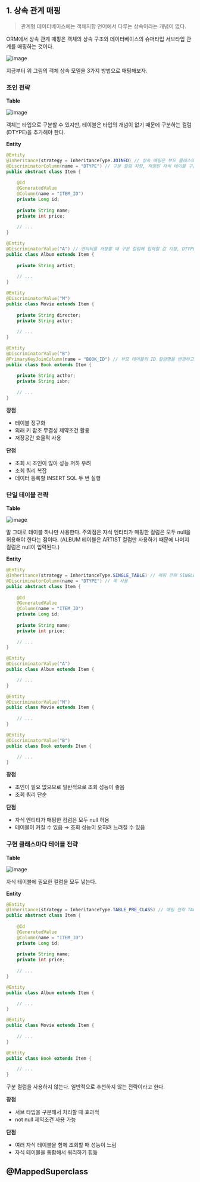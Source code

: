 ## 1. 상속 관계 매핑

> 관계형 데이터베이스에는 객체지향 언어에서 다루는 상속이라는 개념이 없다.

ORM에서 상속 관계 매핑은 객체의 상속 구조와 데이터베이스의 슈퍼타입 서브타입 관계를 매핑하는 것이다. 

![image](https://images.velog.io/images/tigger/post/47914a6a-5850-4c3f-b775-866c5c7f122e/image.png)

지금부터 위 그림의 객체 상속 모델을 3가지 방법으로 매핑해보자.

### 조인 전략

**Table**

![image](https://images.velog.io/images/tigger/post/34635ac7-cc78-46a9-ae28-fd39398a1eae/image.png)

객체는 타입으로 구분할 수 있지만, 테이블은 타입의 개념이 없기 때문에 구분하는 컬럼(DTYPE)을 추가해야 한다.

**Entity**

```java
@Entity
@Inheritance(strategy = InheritanceType.JOINED) // 상속 매핑은 부모 클래스에 사용, 매핑 전략 JOINED 사용
@DiscriminatorColumn(name = "DTYPE") // 구분 컬럼 지정, 저장된 자식 테이블 구분, 기본값이 DTYPE
public abstract class Item {
    
    @Id
    @GeneratedValue
    @Column(name = "ITEM_ID")
    private Long id;
    
    private String name;
    private int price;
    
    // ...
}

@Entity
@DiscriminatorValue("A") // 엔티티를 저장할 때 구분 컬럼에 입력할 값 지정, DTYPE에 "A" 저장
public class Album extends Item {
    
    private String artist;
    
    // ...
}

@Entity
@DiscriminatorValue("M")
public class Movie extends Item {
    
    private String director;
    private String actor;
    
    // ...
}

@Entity
@DiscriminatorValue("B")
@PrimaryKeyJoinColumn(name = "BOOK_ID") // 부모 테이블의 ID 컬럼명을 변경하고 싶으면 사용
public class Book extends Item {
    
    private String acthor;
    private String isbn;
    
    // ...
}
```

**장점**

- 테이블 정규화
- 외래 키 참조 무결성 제약조건 활용
- 저장공간 효율적 사용

**단점**

- 조회 시 조인이 많아 성능 저하 우려
- 조회 쿼리 복잡
- 데이터 등록할 INSERT SQL 두 번 실행

### 단일 테이블 전략

**Table**

![image](https://images.velog.io/images/tigger/post/9c06ad1d-e5a0-4613-bb8a-7ec2d61dfede/image.png)

말 그대로 테이블 하나만 사용한다. 주의점은 자식 엔티티가 매핑한 컬럼은 모두 null을 허용해야 한다는 점이다. (ALBUM 테이블은 ARTIST 컬럼만 사용하기 때문에 나머지 컬럼은 null이 입력된다.)

**Entity**

```java
@Entity
@Inheritance(strategy = InheritanceType.SINGLE_TABLE) // 매핑 전략 SINGLE_TABLE 사용
@DiscriminatorColumn(name = "DTYPE") // 꼭 사용
public abstract class Item {
    
    @Id
    @GeneratedValue
    @Column(name = "ITEM_ID")
    private Long id;
    
    private String name;
    private int price;
    
    // ...
}

@Entity
@DiscriminatorValue("A")
public class Album extends Item {

    // ...
}

@Entity
@DiscriminatorValue("M")
public class Movie extends Item {
    
    // ...
}

@Entity
@DiscriminatorValue("B")
public class Book extends Item {

    // ...
}
```

**장점**

- 조인이 필요 없으므로 일반적으로 조회 성능이 좋음
- 조회 쿼리 단순

**단점**

- 자식 엔티티가 매핑한 컴럼은 모두 null 허용
- 테이블이 커질 수 있음 → 조회 성능이 오히려 느려질 수 있음

### 구현 클래스마다 테이블 전략

**Table**

![image](https://images.velog.io/images/tigger/post/765a9fee-e908-4dc9-ba85-249e7a0969a8/image.png)

자식 테이블에 필요한 컬럼을 모두 넣는다.

**Entity**

```java
@Entity
@Inheritance(strategy = InheritanceType.TABLE_PRE_CLASS) // 매핑 전략 TABLE_PRE_CLASS 사용
public abstract class Item {
    
    @Id
    @GeneratedValue
    @Column(name = "ITEM_ID")
    private Long id;
    
    private String name;
    private int price;
    
    // ...
}

@Entity
public class Album extends Item {

    // ...
}

@Entity
public class Movie extends Item {
    
    // ...
}

@Entity
public class Book extends Item {

    // ...
}
```

구분 컬럼을 사용하지 않는다. 일반적으로 추천하지 않는 전략이라고 한다.

**장점**

- 서브 타입을 구분해서 처리할 때 효과적
- not null 제약조건 사용 가능

**단점**

- 여러 자식 테이블을 함께 조회할 때 성능이 느림
- 자식 테이블을 통합해서 쿼리하기 힘듦

## @MappedSuperclass
